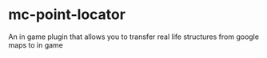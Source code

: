 # mc-point-locator
An in game plugin that allows you to transfer real life structures from google maps to in game
